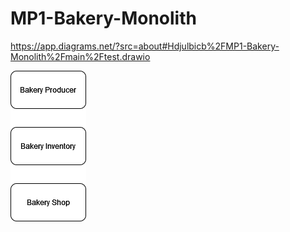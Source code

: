# MP1-Bakery-Monolith

https://app.diagrams.net/?src=about#Hdjulbicb%2FMP1-Bakery-Monolith%2Fmain%2Ftest.drawio

![Alt](test.png)

